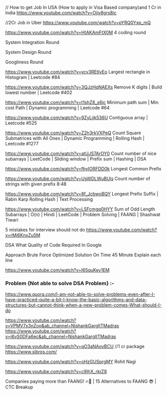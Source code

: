 // How to get Job In USA (How to apply in Visa Based company)and 1 Cr in India 
https://www.youtube.com/watch?v=Oiiv8grs8ic

//2Cr Job in Uber 
https://www.youtube.com/watch?v=pYRQ0Yxp_mQ




https://www.youtube.com/watch?v=HtAKAmFtX0M
4 coding round 

System Integration Round

System Design Round 

Googliness Round 


https://www.youtube.com/watch?v=vcv3REtIvEo
Largest rectangle in Histogram | Leetcode #84

https://www.youtube.com/watch?v=3QJzHqNAEXs
Remove K digits | Build lowest number | Leetcode #402

https://www.youtube.com/watch?v=t1shZ8_s6jc
Minimum path sum | Min cost Path | Dynamic programming | Leetcode #64

https://www.youtube.com/watch?v=9ZyLjjk536U
Contiguous array | Leetcode #525

https://www.youtube.com/watch?v=Z2h3rkVXPeQ
Count Square Submatrices with All Ones | Dynamic Programming | Rolling Hash | Leetcode #1277

https://www.youtube.com/watch?v=atUJS7ArOY0
Count number of nice subarrays | LeetCode | Sliding window | Prefix sum | Hashing | DSA

https://www.youtube.com/watch?v=fhyIORFDD0k
Longest Common Prefix

https://www.youtube.com/watch?v=UsWDLWuBUls
Count number of strings with given prefix
8:48


https://www.youtube.com/watch?v=8f_JcbwoBQY
Longest Prefix Suffix | Rabin Karp Rolling Hash | Text Processing




https://www.youtube.com/watch?v=LSFcmgq0HYY
Sum of Odd Length Subarrays | O(n) | Hindi | LeetCode | Problem Solving | FAANG | Shashwat Tiwari



5 mistakes for interview should not do 
https://www.youtube.com/watch?v=rMj6KnxZu5M

DSA What Quality of Code Required In Google

Approach 
Brute Force 
Optimized Solution
On Time 45 Minute
Explain each line 

https://www.youtube.com/watch?v=I65quKey1EM



### Problem {Not able to solve DSA Problem} :- 
https://www.quora.com/I-am-not-able-to-solve-problems-even-after-I-have-practiced-quite-a-bit-I-know-the-basic-algorithms-and-data-structures-but-cannot-think-when-a-new-problem-comes-What-should-I-do

https://www.youtube.com/watch?v=VPMV7x3nZoo&ab_channel=NishankGargIITMadras
https://www.youtube.com/watch?v=j6vS0DFa6ec&ab_channel=NishankGargIITMadras


https://www.youtube.com/watch?v=qO3aNAovBCU
//1 cr package 
https://www.sibros.com/

https://www.youtube.com/watch?v=oHzGUSprgMY
Rohit Nagi 


https://www.youtube.com/watch?v=c9IhX_rkrZ8

Companies paying more than FAANG! 🔥💯 | 15 Alternatives to FAANG 😎 | CTC Breakup
